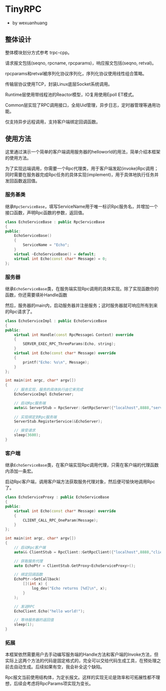 # TinyRPC

- by wexuanhuang

## 整体设计

整体模块划分方式参考 trpc-cpp。

请求报文包括(seqno, rpcname, rpcparams)，响应报文包括(seqno, retval)。

rpcparams和retval被序列化协议序列化，序列化协议使用线性组合策略。

传输层协议使用TCP，封装Linux底层Socket系统调用。

Runtime层使用带线程池的Reactor模型，IO复用使用Epoll ET模式。

Common层实现了RPC调用接口，全局Uid管理，异步日志，定时器管理等通用功能。

仅支持异步远程调用，支持客户端绑定回调函数。

## 使用方法

这里通过演示一个简单的客户端调用服务器的helloworld的用法，简单介绍本框架的使用方法。

为了实现远端调用，你需要一个Rpc代理类，用于客户端发起(invoke)Rpc调用；同时需要在服务器完成Rpc任务的具体实现(implement)，用于具体地执行任务并发回函数返回值。

### 服务基类

继承`RpcServiceBase`，填写ServiceName用于唯一标识Rpc服务名，并增加一个接口函数，声明Rpc函数的参数，返回值。

```cpp
class EchoServiceBase : public RpcServiceBase
{
public:
    EchoServiceBase()
    {
        ServiceName = "Echo";
    }
    virtual ~EchoServiceBase() = default;
    virtual int Echo(const char* Message) = 0;
};
```

### 服务器

继承`EchoServiceBase`类，在服务端实现Rpc调用的具体实现。除了实现函数你的函数，你还需要填补Handle函数

然后，服务器的main内，启动服务器并注册服务；这时服务器就可响应所有到来的Rpc请求了。

```cpp
class EchoServiceImpl : public EchoServiceBase
{
public:
    virtual int Handle(const RpcMessage& Context) override
    {
        SERVER_EXEC_RPC_ThreeParams(Echo, string);
    }
    virtual int Echo(const char* Message) override
    {
        printf("Echo: %s\n", Message);
    }
};

int main(int argc, char* argv[])
{
    // 服务实现，服务的具体执行由它来完成
    EchoServiceImpl EchoServer;

    // 启动Rpc服务端
    auto&& ServerStub = RpcServer::GetRpcServer({"localhost",8888,"server.log"});
    
    // 实现绑定到Rpc服务端
    ServerStub.RegisterService(&EchoServer);

    // 接受请求
    sleep(3600);
}
```

### 客户端

继承`EchoServiceBase`类，在客户端实现Rpc调用代理，只需在客户端的代理函数内添加一条宏。

启动Rpc客户端，调用客户端方法获取服务代理对象，然后便可愉快地调用Rpc了。

```cpp
class EchoServiceProxy : public EchoServiceBase
{
public:
    virtual int Echo(const char* Message) override
    {
        CLIENT_CALL_RPC_OneParam(Message);
    }
};

int main(int argc, char* argv[])
{
    // 启动Rpc客户端
    auto&& ClientStub = RpcClient::GetRpcClient({"localhost",8888,"client.log"});

    // 获取服务代理
    auto EchoPtr = ClientStub.GetProxy<EchoServiceProxy>();

    // 绑定回调函数
    EchoPtr->SetCallback(
        [](int x) {
            log_dev("Echo returns [%d]\n", x);
        }
    );

    // 发送RPC
    EchoClient.Echo("hello world!");

    // 等待服务器的返回值
    sleep(1);
}
```

### 拓展

本框架依然需要用户去手动编写服务端的Handle方法和客户端的Invoke方法，但实际上这两个方法的代码是固定格式的，完全可以交给代码生成工具，在预处理之前去自动生成。后续如果有空，我会补全这个缺陷。

Rpc报文当前使用结构体，为定长报文。这样的实现无论是效率和可拓展性都不理想，后续会考虑将RpcParams项实现为变长。
